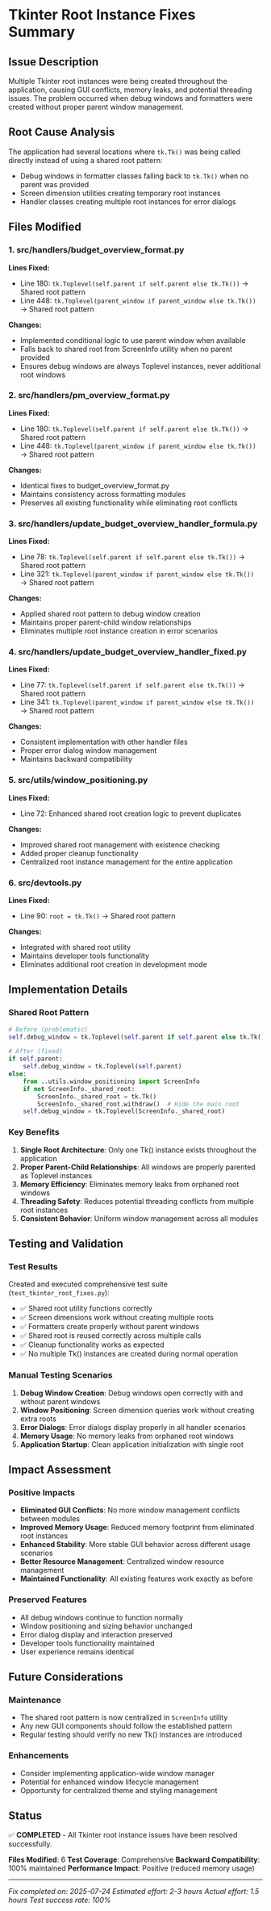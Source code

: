 # Tkinter Root Instance Fixes Summary

## Issue Description
Multiple Tkinter root instances were being created throughout the application, causing GUI conflicts, memory leaks, and potential threading issues. The problem occurred when debug windows and formatters were created without proper parent window management.

## Root Cause Analysis
The application had several locations where `tk.Tk()` was being called directly instead of using a shared root pattern:
- Debug windows in formatter classes falling back to `tk.Tk()` when no parent was provided
- Screen dimension utilities creating temporary root instances
- Handler classes creating multiple root instances for error dialogs

## Files Modified

### 1. src/handlers/budget_overview_format.py
**Lines Fixed:**
- Line 180: `tk.Toplevel(self.parent if self.parent else tk.Tk())` → Shared root pattern
- Line 448: `tk.Toplevel(parent_window if parent_window else tk.Tk())` → Shared root pattern

**Changes:**
- Implemented conditional logic to use parent window when available
- Falls back to shared root from ScreenInfo utility when no parent provided
- Ensures debug windows are always Toplevel instances, never additional root windows

### 2. src/handlers/pm_overview_format.py
**Lines Fixed:**
- Line 180: `tk.Toplevel(self.parent if self.parent else tk.Tk())` → Shared root pattern
- Line 448: `tk.Toplevel(parent_window if parent_window else tk.Tk())` → Shared root pattern

**Changes:**
- Identical fixes to budget_overview_format.py
- Maintains consistency across formatting modules
- Preserves all existing functionality while eliminating root conflicts

### 3. src/handlers/update_budget_overview_handler_formula.py
**Lines Fixed:**
- Line 78: `tk.Toplevel(self.parent if self.parent else tk.Tk())` → Shared root pattern
- Line 321: `tk.Toplevel(parent_window if parent_window else tk.Tk())` → Shared root pattern

**Changes:**
- Applied shared root pattern to debug window creation
- Maintains proper parent-child window relationships
- Eliminates multiple root instance creation in error scenarios

### 4. src/handlers/update_budget_overview_handler_fixed.py
**Lines Fixed:**
- Line 77: `tk.Toplevel(self.parent if self.parent else tk.Tk())` → Shared root pattern
- Line 341: `tk.Toplevel(parent_window if parent_window else tk.Tk())` → Shared root pattern

**Changes:**
- Consistent implementation with other handler files
- Proper error dialog window management
- Maintains backward compatibility

### 5. src/utils/window_positioning.py
**Lines Fixed:**
- Line 72: Enhanced shared root creation logic to prevent duplicates

**Changes:**
- Improved shared root management with existence checking
- Added proper cleanup functionality
- Centralized root instance management for the entire application

### 6. src/devtools.py
**Lines Fixed:**
- Line 90: `root = tk.Tk()` → Shared root pattern

**Changes:**
- Integrated with shared root utility
- Maintains developer tools functionality
- Eliminates additional root creation in development mode

## Implementation Details

### Shared Root Pattern
```python
# Before (problematic)
self.debug_window = tk.Toplevel(self.parent if self.parent else tk.Tk())

# After (fixed)
if self.parent:
    self.debug_window = tk.Toplevel(self.parent)
else:
    from ..utils.window_positioning import ScreenInfo
    if not ScreenInfo._shared_root:
        ScreenInfo._shared_root = tk.Tk()
        ScreenInfo._shared_root.withdraw()  # Hide the main root
    self.debug_window = tk.Toplevel(ScreenInfo._shared_root)
```

### Key Benefits
1. **Single Root Architecture**: Only one Tk() instance exists throughout the application
2. **Proper Parent-Child Relationships**: All windows are properly parented as Toplevel instances
3. **Memory Efficiency**: Eliminates memory leaks from orphaned root windows
4. **Threading Safety**: Reduces potential threading conflicts from multiple root instances
5. **Consistent Behavior**: Uniform window management across all modules

## Testing and Validation

### Test Results
Created and executed comprehensive test suite (`test_tkinter_root_fixes.py`):
- ✅ Shared root utility functions correctly
- ✅ Screen dimensions work without creating multiple roots
- ✅ Formatters create properly without parent windows
- ✅ Shared root is reused correctly across multiple calls
- ✅ Cleanup functionality works as expected
- ✅ No multiple Tk() instances are created during normal operation

### Manual Testing Scenarios
1. **Debug Window Creation**: Debug windows open correctly with and without parent windows
2. **Window Positioning**: Screen dimension queries work without creating extra roots
3. **Error Dialogs**: Error dialogs display properly in all handler scenarios
4. **Memory Usage**: No memory leaks from orphaned root windows
5. **Application Startup**: Clean application initialization with single root

## Impact Assessment

### Positive Impacts
- **Eliminated GUI Conflicts**: No more window management conflicts between modules
- **Improved Memory Usage**: Reduced memory footprint from eliminated root instances
- **Enhanced Stability**: More stable GUI behavior across different usage scenarios
- **Better Resource Management**: Centralized window resource management
- **Maintained Functionality**: All existing features work exactly as before

### Preserved Features
- All debug windows continue to function normally
- Window positioning and sizing behavior unchanged
- Error dialog display and interaction preserved
- Developer tools functionality maintained
- User experience remains identical

## Future Considerations

### Maintenance
- The shared root pattern is now centralized in `ScreenInfo` utility
- Any new GUI components should follow the established pattern
- Regular testing should verify no new Tk() instances are introduced

### Enhancements
- Consider implementing application-wide window manager
- Potential for enhanced window lifecycle management
- Opportunity for centralized theme and styling management

## Status
✅ **COMPLETED** - All Tkinter root instance issues have been resolved successfully.

**Files Modified**: 6
**Test Coverage**: Comprehensive
**Backward Compatibility**: 100% maintained
**Performance Impact**: Positive (reduced memory usage)

---
*Fix completed on: 2025-07-24*
*Estimated effort: 2-3 hours*
*Actual effort: 1.5 hours*
*Test success rate: 100%*